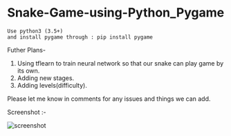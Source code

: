 # Snake-Game-using-Python_Pygame
    Use python3 (3.5+)
    and install pygame through : pip install pygame
   Futher Plans-
1. Using tflearn to train neural network so that our snake can play game by its own.
2. Adding new stages.
3. Adding levels(difficulty).

Please let me know in comments for any issues and things we can add.

Screenshot :-

![screenshot](https://user-images.githubusercontent.com/33475439/43824656-3ccf4f96-9b10-11e8-946b-3ebc766493cc.PNG)
